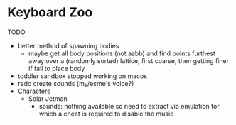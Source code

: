 # Keyboard Zoo

TODO
* better method of spawning bodies
  * maybe get all body positions (not aabb) and find points furthest away over a (randomly sorted) lattice, first coarse, then getting finer if fail to place body
* toddler sandbox stopped working on macos
* redo create sounds (my/esme's voice?)
* Characters
  * Solar Jetman
    * sounds: nothing available so need to extract via emulation for which a cheat is required to disable the music